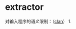 # extractor

对输入程序的语义限制：（[clan](http://icps.u-strasbg.fr/~bastoul/development/clan/docs/clan.html#Syntactical-Restrictions)）
1. 